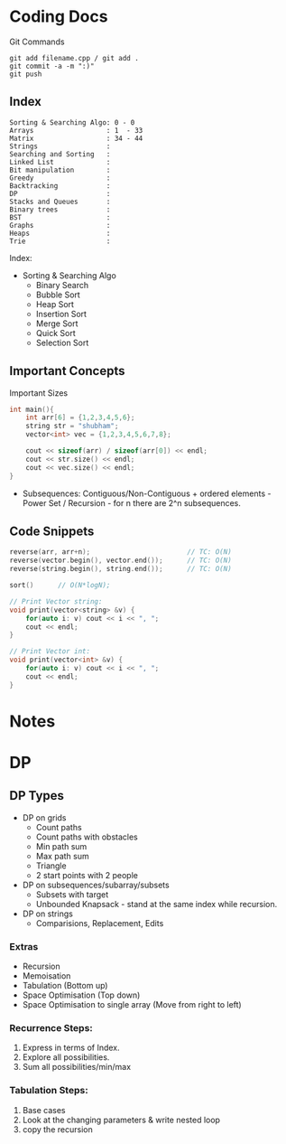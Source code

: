 # Coding Docs
Git Commands
```
git add filename.cpp / git add .
git commit -a -m ":)"
git push
```

## Index
```
Sorting & Searching Algo: 0 - 0
Arrays 					: 1  - 33
Matrix 					: 34 - 44
Strings 				: 
Searching and Sorting 	: 
Linked List 			: 
Bit manipulation 		: 
Greedy 					: 
Backtracking 			: 
DP 						: 
Stacks and Queues 		: 
Binary trees 			: 
BST 					: 
Graphs 					: 
Heaps 					: 
Trie 					: 
```

Index:
- Sorting & Searching Algo
	- Binary Search
	- Bubble Sort
	- Heap Sort
	- Insertion Sort
	- Merge Sort
	- Quick Sort
	- Selection Sort


## Important Concepts
Important Sizes
```cpp
int main(){
	int arr[6] = {1,2,3,4,5,6};
	string str = "shubham";
	vector<int> vec = {1,2,3,4,5,6,7,8};

	cout << sizeof(arr) / sizeof(arr[0]) << endl;
	cout << str.size() << endl;
	cout << vec.size() << endl;
}
```

- Subsequences: Contiguous/Non-Contiguous + ordered elements - Power Set / Recursion - for n there are 2^n subsequences.



## Code Snippets
```cpp
reverse(arr, arr+n);						// TC: O(N)
reverse(vector.begin(), vector.end());		// TC: O(N)
reverse(string.begin(), string.end());		// TC: O(N)

sort()		// O(N*logN);

// Print Vector string:
void print(vector<string> &v) {
	for(auto i: v) cout << i << ", ";
	cout << endl;
}

// Print Vector int:
void print(vector<int> &v) {
	for(auto i: v) cout << i << ", ";
	cout << endl;
}
```



# Notes
# DP
## DP Types
- DP on grids
	- Count paths
	- Count paths with obstacles
	- Min path sum
	- Max path sum
	- Triangle
	- 2 start points with 2 people
- DP on subsequences/subarray/subsets
	- Subsets with target
	- Unbounded Knapsack - stand at the same index while recursion.
- DP on strings
	- Comparisions, Replacement, Edits 


### Extras
- Recursion
- Memoisation
- Tabulation (Bottom up)
- Space Optimisation (Top down)
- Space Optimisation to single array (Move from right to left)


### Recurrence Steps:
1. Express in terms of Index.
2. Explore all possibilities.
3. Sum all possibilities/min/max


### Tabulation Steps:
1. Base cases
2. Look at the changing parameters & write nested loop
3. copy the recursion

